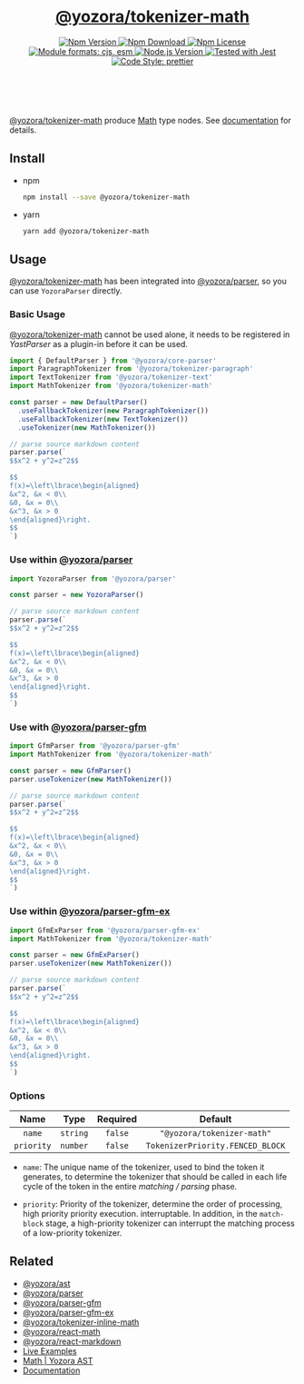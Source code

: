 <!-- :begin use tokenizer/banner -->

<header>
  <h1 align="center">
    <a href="https://github.com/yozorajs/yozora/tree/v2.3.11/tokenizers/math#readme">@yozora/tokenizer-math</a>
  </h1>
  <div align="center">
    <a href="https://www.npmjs.com/package/@yozora/tokenizer-math">
      <img
        alt="Npm Version"
        src="https://img.shields.io/npm/v/@yozora/tokenizer-math.svg"
      />
    </a>
    <a href="https://www.npmjs.com/package/@yozora/tokenizer-math">
      <img
        alt="Npm Download"
        src="https://img.shields.io/npm/dm/@yozora/tokenizer-math.svg"
      />
    </a>
    <a href="https://www.npmjs.com/package/@yozora/tokenizer-math">
      <img
        alt="Npm License"
        src="https://img.shields.io/npm/l/@yozora/tokenizer-math.svg"
      />
    </a>
    <a href="#install">
      <img
        alt="Module formats: cjs, esm"
        src="https://img.shields.io/badge/module_formats-cjs%2C%20esm-green.svg"
      />
    </a>
    <a href="https://github.com/nodejs/node">
      <img
        alt="Node.js Version"
        src="https://img.shields.io/node/v/@yozora/tokenizer-math"
      />
    </a>
    <a href="https://github.com/facebook/jest">
      <img
        alt="Tested with Jest"
        src="https://img.shields.io/badge/tested_with-jest-9c465e.svg"
      />
    </a>
    <a href="https://github.com/prettier/prettier">
      <img
        alt="Code Style: prettier"
        src="https://img.shields.io/badge/code_style-prettier-ff69b4.svg?style=flat-square"
      />
    </a>
  </div>
</header>
<br/>

<!-- :end -->

[@yozora/tokenizer-math] produce [Math][node-type] type nodes. See [documentation][docpage] for
details.

<!-- :begin use tokenizer/usage -->

## Install

- npm

  ```bash
  npm install --save @yozora/tokenizer-math
  ```

- yarn

  ```bash
  yarn add @yozora/tokenizer-math
  ```

## Usage

[@yozora/tokenizer-math][] has been integrated into [@yozora/parser][], so you can use
`YozoraParser` directly.

### Basic Usage

[@yozora/tokenizer-math][] cannot be used alone, it needs to be registered in _YastParser_ as a
plugin-in before it can be used.

```typescript {4,9}
import { DefaultParser } from '@yozora/core-parser'
import ParagraphTokenizer from '@yozora/tokenizer-paragraph'
import TextTokenizer from '@yozora/tokenizer-text'
import MathTokenizer from '@yozora/tokenizer-math'

const parser = new DefaultParser()
  .useFallbackTokenizer(new ParagraphTokenizer())
  .useFallbackTokenizer(new TextTokenizer())
  .useTokenizer(new MathTokenizer())

// parse source markdown content
parser.parse(`
$$x^2 + y^2=z^2$$

$$
f(x)=\left\lbrace\begin{aligned}
&x^2, &x < 0\\
&0, &x = 0\\
&x^3, &x > 0
\end{aligned}\right.
$$
`)
```

### Use within [@yozora/parser][]

```typescript
import YozoraParser from '@yozora/parser'

const parser = new YozoraParser()

// parse source markdown content
parser.parse(`
$$x^2 + y^2=z^2$$

$$
f(x)=\left\lbrace\begin{aligned}
&x^2, &x < 0\\
&0, &x = 0\\
&x^3, &x > 0
\end{aligned}\right.
$$
`)
```

### Use with [@yozora/parser-gfm][]

```typescript {2,5}
import GfmParser from '@yozora/parser-gfm'
import MathTokenizer from '@yozora/tokenizer-math'

const parser = new GfmParser()
parser.useTokenizer(new MathTokenizer())

// parse source markdown content
parser.parse(`
$$x^2 + y^2=z^2$$

$$
f(x)=\left\lbrace\begin{aligned}
&x^2, &x < 0\\
&0, &x = 0\\
&x^3, &x > 0
\end{aligned}\right.
$$
`)
```

### Use within [@yozora/parser-gfm-ex][]

```typescript {2,5}
import GfmExParser from '@yozora/parser-gfm-ex'
import MathTokenizer from '@yozora/tokenizer-math'

const parser = new GfmExParser()
parser.useTokenizer(new MathTokenizer())

// parse source markdown content
parser.parse(`
$$x^2 + y^2=z^2$$

$$
f(x)=\left\lbrace\begin{aligned}
&x^2, &x < 0\\
&0, &x = 0\\
&x^3, &x > 0
\end{aligned}\right.
$$
`)
```

### Options

|    Name    |   Type   | Required |             Default              |
| :--------: | :------: | :------: | :------------------------------: |
|   `name`   | `string` | `false`  |    `"@yozora/tokenizer-math"`    |
| `priority` | `number` | `false`  | `TokenizerPriority.FENCED_BLOCK` |

- `name`: The unique name of the tokenizer, used to bind the token it generates, to determine the
  tokenizer that should be called in each life cycle of the token in the entire _matching / parsing_
  phase.

- `priority`: Priority of the tokenizer, determine the order of processing, high priority priority
  execution. interruptable. In addition, in the `match-block` stage, a high-priority tokenizer can
  interrupt the matching process of a low-priority tokenizer.

<!-- :end -->

## Related

- [@yozora/ast][]
- [@yozora/parser][]
- [@yozora/parser-gfm][]
- [@yozora/parser-gfm-ex][]
- [@yozora/tokenizer-inline-math][]
- [@yozora/react-math][]
- [@yozora/react-markdown][]
- [Live Examples][live-examples]
- [Math | Yozora AST][node-type]
- [Documentation][docpage]

[node-type]: http://yozora.guanghechen.com/docs/package/ast#math

<!-- :begin use tokenizer/definitions -->

[live-examples]: https://yozora.guanghechen.com/docs/package/tokenizer-math#live-examples
[docpage]: https://yozora.guanghechen.com/docs/package/tokenizer-math
[homepage]: https://github.com/yozorajs/yozora/tree/v2.3.11/tokenizers/math#readme
[gfm-spec]: https://github.github.com/gfm
[mdast-homepage]: https://github.com/syntax-tree/mdast
[@yozora/ast]: https://github.com/yozorajs/yozora/tree/v2.3.11/packages/ast#readme
[@yozora/ast-util]: https://github.com/yozorajs/yozora/tree/v2.3.11/packages/ast-util#readme
[@yozora/character]: https://github.com/yozorajs/yozora/tree/v2.3.11/packages/character#readme
[@yozora/eslint-config]:
  https://github.com/yozorajs/yozora/tree/release-2.x.x/packages/eslint-config#readme
[@yozora/core-parser]: https://github.com/yozorajs/yozora/tree/v2.3.11/packages/core-parser#readme
[@yozora/core-tokenizer]:
  https://github.com/yozorajs/yozora/tree/v2.3.11/packages/core-tokenizer#readme
[@yozora/invariant]: https://github.com/yozorajs/yozora/tree/v2.3.11/packages/invariant#readme
[@yozora/jest-for-tokenizer]:
  https://github.com/yozorajs/yozora/tree/release-2.x.x/packages/jest-for-tokenizer#readme
[@yozora/parser]: https://github.com/yozorajs/yozora/tree/v2.3.11/packages/parser#readme
[@yozora/parser-gfm]: https://github.com/yozorajs/yozora/tree/v2.3.11/packages/parser-gfm#readme
[@yozora/parser-gfm-ex]:
  https://github.com/yozorajs/yozora/tree/v2.3.11/packages/parser-gfm-ex#readme
[@yozora/template-tokenizer]:
  https://github.com/yozorajs/yozora/tree/release-2.x.x/packages/template-tokenizer#readme
[@yozora/tokenizer-admonition]:
  https://github.com/yozorajs/yozora/tree/v2.3.11/tokenizers/admonition#readme
[@yozora/tokenizer-autolink]:
  https://github.com/yozorajs/yozora/tree/v2.3.11/tokenizers/autolink#readme
[@yozora/tokenizer-autolink-extension]:
  https://github.com/yozorajs/yozora/tree/v2.3.11/tokenizers/autolink-extension#readme
[@yozora/tokenizer-blockquote]:
  https://github.com/yozorajs/yozora/tree/v2.3.11/tokenizers/blockquote#readme
[@yozora/tokenizer-break]: https://github.com/yozorajs/yozora/tree/v2.3.11/tokenizers/break#readme
[@yozora/tokenizer-definition]:
  https://github.com/yozorajs/yozora/tree/v2.3.11/tokenizers/definition#readme
[@yozora/tokenizer-delete]: https://github.com/yozorajs/yozora/tree/v2.3.11/tokenizers/delete#readme
[@yozora/tokenizer-ecma-import]:
  https://github.com/yozorajs/yozora/tree/v2.3.11/tokenizers/ecma-import#readme
[@yozora/tokenizer-emphasis]:
  https://github.com/yozorajs/yozora/tree/v2.3.11/tokenizers/emphasis#readme
[@yozora/tokenizer-fenced-block]:
  https://github.com/yozorajs/yozora/tree/v2.3.11/tokenizers/fenced-block#readme
[@yozora/tokenizer-fenced-code]:
  https://github.com/yozorajs/yozora/tree/v2.3.11/tokenizers/fenced-code#readme
[@yozora/tokenizer-footnote]:
  https://github.com/yozorajs/yozora/tree/v2.3.11/tokenizers/footnote#readme
[@yozora/tokenizer-footnote-definition]:
  https://github.com/yozorajs/yozora/tree/v2.3.11/tokenizers/footnote-definition#readme
[@yozora/tokenizer-footnote-reference]:
  https://github.com/yozorajs/yozora/tree/v2.3.11/tokenizers/footnote-reference#readme
[@yozora/tokenizer-heading]:
  https://github.com/yozorajs/yozora/tree/v2.3.11/tokenizers/heading#readme
[@yozora/tokenizer-html-block]:
  https://github.com/yozorajs/yozora/tree/v2.3.11/tokenizers/html-block#readme
[@yozora/tokenizer-html-inline]:
  https://github.com/yozorajs/yozora/tree/v2.3.11/tokenizers/html-inline#readme
[@yozora/tokenizer-image]: https://github.com/yozorajs/yozora/tree/v2.3.11/tokenizers/image#readme
[@yozora/tokenizer-image-reference]:
  https://github.com/yozorajs/yozora/tree/v2.3.11/tokenizers/image-reference#readme
[@yozora/tokenizer-indented-code]:
  https://github.com/yozorajs/yozora/tree/v2.3.11/tokenizers/indented-code#readme
[@yozora/tokenizer-inline-code]:
  https://github.com/yozorajs/yozora/tree/v2.3.11/tokenizers/inline-code#readme
[@yozora/tokenizer-inline-math]:
  https://github.com/yozorajs/yozora/tree/v2.3.11/tokenizers/inline-math#readme
[@yozora/tokenizer-link]: https://github.com/yozorajs/yozora/tree/v2.3.11/tokenizers/link#readme
[@yozora/tokenizer-link-reference]:
  https://github.com/yozorajs/yozora/tree/v2.3.11/tokenizers/link-reference#readme
[@yozora/tokenizer-list]: https://github.com/yozorajs/yozora/tree/v2.3.11/tokenizers/list#readme
[@yozora/tokenizer-math]: https://github.com/yozorajs/yozora/tree/v2.3.11/tokenizers/math#readme
[@yozora/tokenizer-paragraph]:
  https://github.com/yozorajs/yozora/tree/v2.3.11/tokenizers/paragraph#readme
[@yozora/tokenizer-setext-heading]:
  https://github.com/yozorajs/yozora/tree/v2.3.11/tokenizers/setext-heading#readme
[@yozora/tokenizer-table]: https://github.com/yozorajs/yozora/tree/v2.3.11/tokenizers/table#readme
[@yozora/tokenizer-text]: https://github.com/yozorajs/yozora/tree/v2.3.11/tokenizers/text#readme
[@yozora/tokenizer-thematic-break]:
  https://github.com/yozorajs/yozora/tree/v2.3.11/tokenizers/thematic-break#readme
[@yozora/react-admonition]:
  https://github.com/yozorajs/yozora-react/tree/main/packages/admonition#readme
[@yozora/react-blockquote]:
  https://github.com/yozorajs/yozora-react/tree/main/packages/blockquote#readme
[@yozora/react-break]: https://github.com/yozorajs/yozora-react/tree/main/packages/break#readme
[@yozora/react-delete]: https://github.com/yozorajs/yozora-react/tree/main/packages/delete#readme
[@yozora/react-emphasis]:
  https://github.com/yozorajs/yozora-react/tree/main/packages/emphasis#readme
[@yozora/react-code]: https://github.com/yozorajs/yozora-react/tree/main/packages/code#readme
[@yozora/react-code-live]:
  https://github.com/yozorajs/yozora-react/tree/main/packages/code-live#readme
[@yozora/react-footnote-definitions]:
  https://github.com/yozorajs/yozora-react/tree/main/packages/footnote-definitions#readme
[@yozora/react-footnote-reference]:
  https://github.com/yozorajs/yozora-react/tree/main/packages/footnote-reference#readme
[@yozora/react-heading]: https://github.com/yozorajs/yozora-react/tree/main/packages/heading#readme
[@yozora/react-image]: https://github.com/yozorajs/yozora-react/tree/main/packages/image#readme
[@yozora/react-inline-code]:
  https://github.com/yozorajs/yozora-react/tree/main/packages/inline-code#readme
[@yozora/react-inline-math]:
  https://github.com/yozorajs/yozora-react/tree/main/packages/inline-math#readme
[@yozora/react-link]: https://github.com/yozorajs/yozora-react/tree/main/packages/link#readme
[@yozora/react-list]: https://github.com/yozorajs/yozora-react/tree/main/packages/list#readme
[@yozora/react-list-item]:
  https://github.com/yozorajs/yozora-react/tree/main/packages/list-item#readme
[@yozora/react-markdown]:
  https://github.com/yozorajs/yozora-react/tree/main/packages/markdown#readme
[@yozora/react-math]: https://github.com/yozorajs/yozora-react/tree/main/packages/math#readme
[@yozora/react-paragraph]:
  https://github.com/yozorajs/yozora-react/tree/main/packages/paragraph#readme
[@yozora/react-strong]: https://github.com/yozorajs/yozora-react/tree/main/packages/strong#readme
[@yozora/react-table]: https://github.com/yozorajs/yozora-react/tree/main/packages/table#readme
[@yozora/react-text]: https://github.com/yozorajs/yozora-react/tree/main/packages/text#readme
[@yozora/react-thematic-break]:
  https://github.com/yozorajs/yozora-react/tree/main/packages/thematic-break#readme
[doc-live-examples/gfm]: https://yozora.guanghechen.com/docs/example/gfm
[doc-@yozora/ast]: https://yozora.guanghechen.com/docs/package/ast
[doc-@yozora/ast-util]: https://yozora.guanghechen.com/docs/package/ast-util
[doc-@yozora/core-parser]: https://yozora.guanghechen.com/docs/package/core-parser
[doc-@yozora/core-tokenizer]: https://yozora.guanghechen.com/docs/package/core-tokenizer
[doc-@yozora/parser]: https://yozora.guanghechen.com/docs/package/parser
[doc-@yozora/parser-gfm]: https://yozora.guanghechen.com/docs/package/parser-gfm
[doc-@yozora/parser-gfm-ex]: https://yozora.guanghechen.com/docs/package/parser-gfm-ex
[doc-@yozora/tokenizer-admonition]: https://yozora.guanghechen.com/docs/package/tokenizer-admonition
[doc-@yozora/tokenizer-autolink]: https://yozora.guanghechen.com/docs/package/tokenizer-autolink
[doc-@yozora/tokenizer-autolink-extension]:
  https://yozora.guanghechen.com/docs/package/tokenizer-autolink-extension
[doc-@yozora/tokenizer-blockquote]: https://yozora.guanghechen.com/docs/package/tokenizer-blockquote
[doc-@yozora/tokenizer-break]: https://yozora.guanghechen.com/docs/package/tokenizer-break
[doc-@yozora/tokenizer-delete]: https://yozora.guanghechen.com/docs/package/tokenizer-delete
[doc-@yozora/tokenizer-emphasis]: https://yozora.guanghechen.com/docs/package/tokenizer-emphasis
[doc-@yozora/tokenizer-fenced-code]:
  https://yozora.guanghechen.com/docs/package/tokenizer-fenced-code
[doc-@yozora/tokenizer-heading]: https://yozora.guanghechen.com/docs/package/tokenizer-heading
[doc-@yozora/tokenizer-html-block]: https://yozora.guanghechen.com/docs/package/tokenizer-html-block
[doc-@yozora/tokenizer-html-inline]:
  https://yozora.guanghechen.com/docs/package/tokenizer-html-inline
[doc-@yozora/tokenizer-image]: https://yozora.guanghechen.com/docs/package/tokenizer-image
[doc-@yozora/tokenizer-image-reference]:
  https://yozora.guanghechen.com/docs/package/tokenizer-image-reference
[doc-@yozora/tokenizer-indented-code]:
  https://yozora.guanghechen.com/docs/package/tokenizer-indented-code
[doc-@yozora/tokenizer-inline-code]:
  https://yozora.guanghechen.com/docs/package/tokenizer-inline-code
[doc-@yozora/tokenizer-inline-math]:
  https://yozora.guanghechen.com/docs/package/tokenizer-inline-math
[doc-@yozora/tokenizer-link]: https://yozora.guanghechen.com/docs/package/tokenizer-link
[doc-@yozora/tokenizer-definition]: https://yozora.guanghechen.com/docs/package/tokenizer-definition
[doc-@yozora/tokenizer-link-reference]:
  https://yozora.guanghechen.com/docs/package/tokenizer-link-reference
[doc-@yozora/tokenizer-list]: https://yozora.guanghechen.com/docs/package/tokenizer-list
[doc-@yozora/tokenizer-math]: https://yozora.guanghechen.com/docs/package/tokenizer-math
[doc-@yozora/tokenizer-paragraph]: https://yozora.guanghechen.com/docs/package/tokenizer-paragraph
[doc-@yozora/tokenizer-setext-heading]:
  https://yozora.guanghechen.com/docs/package/tokenizer-setext-heading
[doc-@yozora/tokenizer-table]: https://yozora.guanghechen.com/docs/package/tokenizer-table
[doc-@yozora/tokenizer-text]: https://yozora.guanghechen.com/docs/package/tokenizer-text
[doc-@yozora/tokenizer-thematic-break]:
  https://yozora.guanghechen.com/docs/package/tokenizer-thematic-break
[doc-@yozora/jest-for-tokenizer]: https://yozora.guanghechen.com/docs/package/jest-for-tokenizer
[doc-@yozora/parser-gfm]: https://yozora.guanghechen.com/docs/package/parser-gfm
[gfm-atx-heading]: https://github.github.com/gfm/#atx-heading
[gfm-autolink]: https://github.github.com/gfm/#autolinks
[gfm-autolink-extension]: https://github.github.com/gfm/#autolinks-extension-
[gfm-blockquote]: https://github.github.com/gfm/#block-quotes
[gfm-bullet-list]: https://github.github.com/gfm/#bullet-list
[gfm-delete]: https://github.github.com/gfm/#strikethrough-extension-
[gfm-emphasis]: https://github.github.com/gfm/#can-open-emphasis
[gfm-fenced-code]: https://github.github.com/gfm/#fenced-code-block
[gfm-hard-line-break]: https://github.github.com/gfm/#hard-line-break
[gfm-html-block]: https://github.github.com/gfm/#html-block
[gfm-html-inline]: https://github.github.com/gfm/#raw-html
[gfm-image]: https://github.github.com/gfm/#images
[gfm-image-reference]: https://github.github.com/gfm/#example-590
[gfm-indented-code]: https://github.github.com/gfm/#indented-code-block
[gfm-inline-code]: https://github.github.com/gfm/#code-span
[gfm-link]: https://github.github.com/gfm/#inline-link
[gfm-definition]: https://github.github.com/gfm/#link-reference-definition
[gfm-link-reference]: https://github.github.com/gfm/#reference-link
[gfm-list]: https://github.github.com/gfm/#lists
[gfm-list-item]: https://github.github.com/gfm/#list-items
[gfm-list-task-item]: https://github.github.com/gfm/#task-list-items-extension-
[gfm-paragraph]: https://github.github.com/gfm/#paragraph
[gfm-setext-heading]: https://github.github.com/gfm/#setext-heading
[gfm-soft-line-break]: https://github.github.com/gfm/#soft-line-breaks
[gfm-strong]: https://github.github.com/gfm/#can-open-strong-emphasis
[gfm-tab]: https://github.github.com/gfm/#tabs
[gfm-table]: https://github.github.com/gfm/#table
[gfm-text]: https://github.github.com/gfm/#soft-line-breaks
[gfm-thematic-break]: https://github.github.com/gfm/#thematic-break

<!-- :end -->
